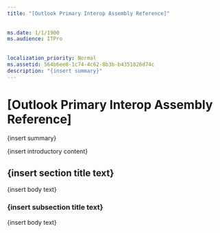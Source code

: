 ```yaml
---
title: "[Outlook Primary Interop Assembly Reference]"
 
 
ms.date: 1/1/1900
ms.audience: ITPro
 
 
localization_priority: Normal
ms.assetid: 564b6ee8-1c74-4c62-8b3b-b4351826d74c
description: "{insert summary}"
---
```


# [Outlook Primary Interop Assembly Reference]

{insert summary}
  
{insert introductory content}
  
## {insert section title text}

{insert body text}
  
### {insert subsection title text}

{insert body text}
  

